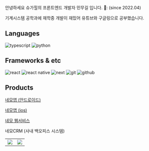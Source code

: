  안녕하세요 슈가힐의 프론트엔드 개발자 민무길 입니다. 👦: (since 2022.04)

기계시스템 공학과에 재학중 개발이 재밌어 유튜브와 구글링으로 공부했습니다.

## Languages

<p align="left">
<img alt="typescript" src="https://img.shields.io/badge/Typescript-3178C6?style=flat-square&logo=Typescript&logoColor=white"/>
<img alt="python" src="https://img.shields.io/badge/Python-3776AB?style=flat-square&logo=Python&logoColor=white"/>
</p>

## Frameworks & etc
<p align="left">
<img alt="react" src="https://img.shields.io/badge/React-61DAFB?style=flat-square&logo=React&logoColor=black"/>
<img alt="react native" src="https://img.shields.io/badge/React Native-61DAFB?style=flat-square&logo=React&logoColor=black"/>
<img alt="next" src="https://img.shields.io/badge/Next.js-000000?style=flat-square&logo=Next.js&logoColor=white"/>
<img alt="git" src="https://img.shields.io/badge/Git-F05032?style=flat-square&logo=git&logoColor=white"/>
<img alt="github" src="https://img.shields.io/badge/GitHub-181717?style=flat-square&logo=GitHub&logoColor=white"/>
</p>

## Products

<p><a href="https://play.google.com/store/apps/details?id=kr.co.sugarhill.nemoapp&hl=ko&gl=US&pli=1" target="_blank">네모앱 (안드로이드)</a></p>
<p><a href="https://apps.apple.com/sa/app/%EB%84%A4%EB%AA%A8-%EC%83%81%EA%B0%80-%EC%82%AC%EB%AC%B4%EC%8B%A4-%EC%B0%BD%EC%97%85%ED%95%A0-%EB%95%8C-%EB%84%A4%EB%AA%A8/id1209888606?l=ar" target="_blank">네모앱 (ios)</a></p>
<p><a href="https://www.nemoapp.kr/store" target="_blank">네모 웹서비스<a/></p>
<p>네모CRM (사내 백오피스 시스템)</p>
<table>
  <tr>
    <td><img src="http://mazassumnida.wtf/api/v2/generate_badge?boj=alsanrlf"/>
  </td>
    <td><img src="https://github-readme-stats.vercel.app/api?username=gilmujjang&show_icons=true&theme=vue"/></td>
  </tr>
</table>

